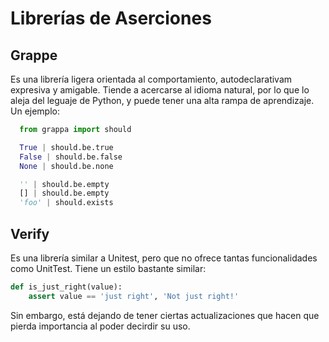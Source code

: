 # Librerías de Aserciones
## Grappe

Es una librería ligera orientada al comportamiento, autodeclarativam expresiva y amigable. Tiende a acercarse al idioma natural, por lo que lo aleja del leguaje de Python, y puede tener una alta rampa de aprendizaje.
Un ejemplo:
```python
  from grappa import should

  True | should.be.true
  False | should.be.false
  None | should.be.none

  '' | should.be.empty
  [] | should.be.empty
  'foo' | should.exists
```
## Verify
Es una librería similar a Unitest, pero que no ofrece tantas funcionalidades como UnitTest. Tiene un estilo bastante similar:
```python
def is_just_right(value):
    assert value == 'just right', 'Not just right!'
```
Sin embargo, está dejando de tener ciertas actualizaciones que hacen que pierda importancia al poder decirdir su uso.
